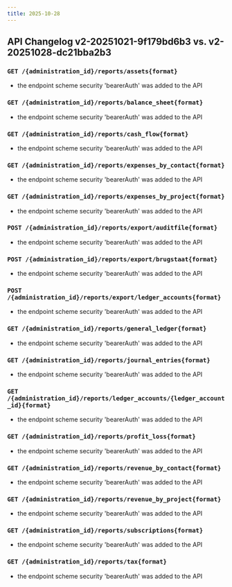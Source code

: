 ```yaml
---
title: 2025-10-28
---
```



## API Changelog v2-20251021-9f179bd6b3 vs. v2-20251028-dc21bba2b3

### `GET /{administration_id}/reports/assets{format}`
-  the endpoint scheme security 'bearerAuth' was added to the API


### `GET /{administration_id}/reports/balance_sheet{format}`
-  the endpoint scheme security 'bearerAuth' was added to the API


### `GET /{administration_id}/reports/cash_flow{format}`
-  the endpoint scheme security 'bearerAuth' was added to the API


### `GET /{administration_id}/reports/expenses_by_contact{format}`
-  the endpoint scheme security 'bearerAuth' was added to the API


### `GET /{administration_id}/reports/expenses_by_project{format}`
-  the endpoint scheme security 'bearerAuth' was added to the API


### `POST /{administration_id}/reports/export/auditfile{format}`
-  the endpoint scheme security 'bearerAuth' was added to the API


### `POST /{administration_id}/reports/export/brugstaat{format}`
-  the endpoint scheme security 'bearerAuth' was added to the API


### `POST /{administration_id}/reports/export/ledger_accounts{format}`
-  the endpoint scheme security 'bearerAuth' was added to the API


### `GET /{administration_id}/reports/general_ledger{format}`
-  the endpoint scheme security 'bearerAuth' was added to the API


### `GET /{administration_id}/reports/journal_entries{format}`
-  the endpoint scheme security 'bearerAuth' was added to the API


### `GET /{administration_id}/reports/ledger_accounts/{ledger_account_id}{format}`
-  the endpoint scheme security 'bearerAuth' was added to the API


### `GET /{administration_id}/reports/profit_loss{format}`
-  the endpoint scheme security 'bearerAuth' was added to the API


### `GET /{administration_id}/reports/revenue_by_contact{format}`
-  the endpoint scheme security 'bearerAuth' was added to the API


### `GET /{administration_id}/reports/revenue_by_project{format}`
-  the endpoint scheme security 'bearerAuth' was added to the API


### `GET /{administration_id}/reports/subscriptions{format}`
-  the endpoint scheme security 'bearerAuth' was added to the API


### `GET /{administration_id}/reports/tax{format}`
-  the endpoint scheme security 'bearerAuth' was added to the API
